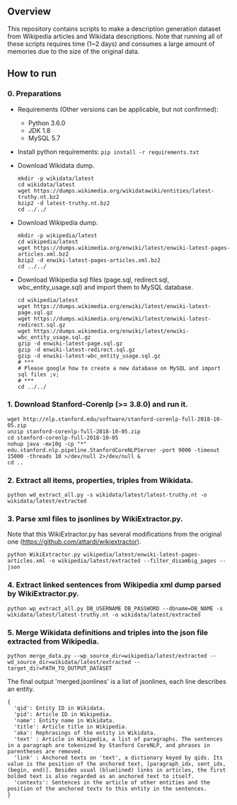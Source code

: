 
## Overview
This repository contains scripts to make a description generation dataset from Wikipedia articles and Wikidata descriptions. Note that running all of these scripts requires time (1~2 days) and consumes a large amount of memories due to the size of the original data.

## How to run
### 0. Preparations
 * Requirements (Other versions can be applicable, but not confirmed):
   - Python 3.6.0 
   - JDK 1.8
   - MySQL 5.7

 * Install python requirements: ```pip install -r requirements.txt```

 * Download Wikidata dump.
   ```
   mkdir -p wikidata/latest
   cd wikidata/latest
   wget https://dumps.wikimedia.org/wikidatawiki/entities/latest-truthy.nt.bz2
   bzip2 -d latest-truthy.nt.bz2
   cd ../../
   ```
 * Download Wikipedia dump.
   ```
   mkdir -p wikipedia/latest
   cd wikipedia/latest
   wget https://dumps.wikimedia.org/enwiki/latest/enwiki-latest-pages-articles.xml.bz2
   bzip2 -d enwiki-latest-pages-articles.xml.bz2
   cd ../../
   ```

 * Download Wikipedia sql files (page.sql, redirect.sql, wbc_entity_usage.sql) and import them to MySQL database.
   ```
   cd wikipedia/latest
   wget https://dumps.wikimedia.org/enwiki/latest/enwiki-latest-page.sql.gz
   wget https://dumps.wikimedia.org/enwiki/latest/enwiki-latest-redirect.sql.gz
   wget https://dumps.wikimedia.org/enwiki/latest/enwiki-wbc_entity_usage.sql.gz
   gzip -d enwiki-latest-page.sql.gz
   gzip -d enwiki-latest-redirect.sql.gz
   gzip -d enwiki-latest-wbc_entity_usage.sql.gz
   # ***
   # Please google how to create a new database on MySQL and import sql files ;v;
   # ***
   cd ../../
   ```

### 1. Download Stanford-Corenlp (>= 3.8.0) and run it.
```
wget http://nlp.stanford.edu/software/stanford-corenlp-full-2018-10-05.zip 
unzip stanford-corenlp-full-2018-10-05.zip 
cd stanford-corenlp-full-2018-10-05
nohup java -mx10g -cp "*" edu.stanford.nlp.pipeline.StanfordCoreNLPServer -port 9000 -timeout 15000 -threads 10 >/dev/null 2>/dev/null &
cd ..
```

### 2. Extract all items, properties, triples from Wikidata.
```
python wd_extract_all.py -s wikidata/latest/latest-truthy.nt -o wikidata/latest/extracted
```

### 3. Parse xml files to jsonlines by WikiExtractor.py.
Note that this WikiExtractor.py has several modifications from the original one (https://github.com/attardi/wikiextractor).
```
python WikiExtractor.py wikipedia/latest/enwiki-latest-pages-articles.xml -o wikipedia/latest/extracted --filter_disambig_pages --json
```

### 4. Extract linked sentences from Wikipedia xml dump parsed by WikiExtractor.py.
```
python wp_extract_all.py DB_USERNAME DB_PASSWORD --dbname=DB_NAME -s wikidata/latest/latest-truthy.nt -o wikidata/latest/extracted

```

### 5. Merge Wikidata definitions and triples into the json file extracted from Wikipedia.
```
python merge_data.py --wp_source_dir=wikipedia/latest/extracted --wd_source_dir=wikidata/latest/extracted --target_dir=PATH_TO_OUTPUT_DATASET
```


The final output 'merged.jsonlines' is a list of jsonlines, each line describes an entity.
```
{
  'qid': Entity ID in Wikidata.
  'pid': Article ID in Wikipedia.
  'name': Entity name in Wikidata.
  'title': Article title in Wikipedia.
  'aka': Rephrasings of the entity in Wikidata.
  'text' : Article in Wikipedia, a list of paragraphs. The sentences in a paragraph are tokenized by Stanford CoreNLP, and phrases in parentheses are removed.
  'link' : Anchored texts on 'text', a dictionary keyed by qids. Its value is the position of the anchored text, [paragraph_idx, sent_idx, (begin, end)]. Besides usual (bluelined) links in articles, the first bolded text is also regarded as an anchored text to itself.
  'contexts': Sentences in the article of other entities and the position of the anchored texts to this entity in the sentences.
}
```
